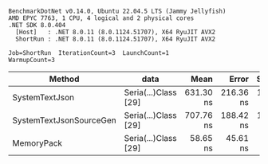 ```

BenchmarkDotNet v0.14.0, Ubuntu 22.04.5 LTS (Jammy Jellyfish)
AMD EPYC 7763, 1 CPU, 4 logical and 2 physical cores
.NET SDK 8.0.404
  [Host]   : .NET 8.0.11 (8.0.1124.51707), X64 RyuJIT AVX2
  ShortRun : .NET 8.0.11 (8.0.1124.51707), X64 RyuJIT AVX2

Job=ShortRun  IterationCount=3  LaunchCount=1  
WarmupCount=3  

```
| Method                  | data                 | Mean      | Error     | StdDev    | Min       | Max       | Gen0   | Allocated |
|------------------------ |--------------------- |----------:|----------:|----------:|----------:|----------:|-------:|----------:|
| SystemTextJson          | Seria(...)Class [29] | 631.30 ns | 216.36 ns | 11.859 ns | 617.64 ns | 638.99 ns | 0.0038 |     392 B |
| SystemTextJsonSourceGen | Seria(...)Class [29] | 707.76 ns | 188.42 ns | 10.328 ns | 697.34 ns | 717.99 ns | 0.0048 |     464 B |
| MemoryPack              | Seria(...)Class [29] |  58.65 ns |  45.61 ns |  2.500 ns |  55.77 ns |  60.11 ns | 0.0014 |     120 B |
